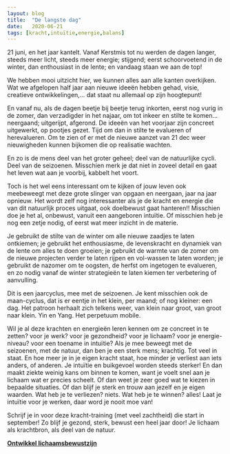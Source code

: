 ```yaml
---
layout: blog
title:  "De langste dag"
date:   2020-06-21
tags: [kracht,intuïtie,energie,balans]
---
```



21 juni, en het jaar kantelt.
Vanaf Kerstmis tot nu werden de dagen langer, steeds meer licht, steeds meer energie; stijgend; eerst schoorvoetend in de winter, dan enthousiast in de lente; en vandaag staan we aan de top!

We hebben mooi uitzicht hier, we kunnen alles aan alle kanten overkijken. 
Wat we afgelopen half jaar aan nieuwe ideeën hebben gehad, visie, creatieve ontwikkelingen,…
dat staat nu allemaal op zijn hoogtepunt!

En vanaf nu, als de dagen beetje bij beetje terug inkorten, eerst nog vurig in de zomer, dan verzadigder in het najaar, om tot inkeer en stilte te komen… neergaand; uitgerijpt, afgerond. De ideeën van het voorjaar zijn concreet uitgewerkt, op pootjes gezet. Tijd om dan in stilte te evalueren of herevalueren. Om te zien of er met de nieuwe aanzet van 21 dec weer nieuwigheden kunnen bijkomen die op realisatie wachten.

En zo is de mens deel van het groter geheel; deel van de natuurlijke cycli. Deel van de seizoenen. 
Misschien merk je dat niet in zoveel detail en gaat het leven wat aan je voorbij, kabbelt het voort. 

Toch is het wel eens interessant om te kijken of jouw leven ook meebeweegt met deze grote slinger van opgaan en neergaan, jaar na jaar opnieuw. 
Het wordt zelf nog interessanter als je de kracht en energie die van dit natuurlijk proces uitgaat, ook doelbewust gaat hanteren!! Misschien doe je het al, onbewust, vanuit een aangeboren intuïtie. Of misschien heb je nog een zetje nodig, of eerst wat meer inzicht in de materie.

Je gebruikt de stilte van de winter om alle nieuwe zaadjes te laten ontkiemen; je gebruikt het enthousiasme, de levenskracht en dynamiek van de lente om alles te doen groeien; je gebruikt de warmte van de zomer om de nieuwe projecten verder te laten rijpen en vol-wassen te laten worden; je gebruikt de nazomer om te oogsten, de herfst om ingetogen te evalueren, en zo nodig vanaf de winter strategieën te laten kiemen ter verbetering of aanvulling.

Dit is een jaarcyclus, mee met de seizoenen. Je kent misschien ook de maan-cyclus, dat is er eentje in het klein, per maand; of nog kleiner: een dag. Het patroon herhaalt zich telkens weer, van klein naar groot, van groot naar klein. Yin en Yang. Het perpetuum mobile.

Wil je al deze krachten en energieën leren kennen om ze concreet in te zetten? voor je werk? voor je gezondheid? voor je lichaam? voor je energie-niveau? voor een toename in intuïtie? Als je mee beweegt met de seizoenen, met de natuur, dan ben je een sterk mens; krachtig. Tot veel in staat. En hoe meer je in je eigen kracht staat, hoe minder je verliest aan iets anders, of anderen. Je intuïtie en buikgevoel worden steeds sterker! En dan maakt ziekte weinig kans om binnen te komen, want je voelt snel aan je lichaam wat er precies scheelt. Of dan weet je zeer goed wat te kiezen in bepaalde situaties. Of dan blijf je sterk en trouw aan jezelf en je eigen waarden. Wat heb je te verliezen? niets. Wat heb je te winnen? alles! Laat je intuïtie voor je werken, daar word je nooit moe van!

Schrijf je in voor deze kracht-training (met veel zachtheid) die start in september! Zo blijf je gezond, sterk, bewust een heel jaar door! Je lichaam als krachtbron, als deel van de natuur.    

[**Ontwikkel lichaamsbewustzijn**](http://www.de-intuitieschool.be/cursussen.html)

